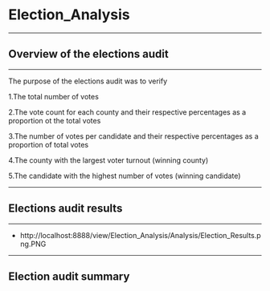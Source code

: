 # Election_Analysis
---
## Overview of the elections audit
---

The purpose of the elections audit was to verify
  
  1.The total number of votes
  
  2.The vote count for each county and their respective percentages as a proportion ot the total votes
  
  3.The number of votes per candidate and their respective percentages as a proportion of total votes 
  
  4.The county with the largest voter turnout (winning county)
  
  5.The candidate with the highest number of votes (winning candidate)


---
## Elections audit results
---

  - http://localhost:8888/view/Election_Analysis/Analysis/Election_Results.png.PNG



---
## Election audit summary



